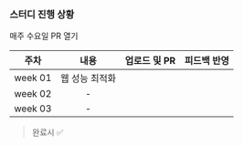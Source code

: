 ### 스터디 진행 상황

매주 수요일 PR 열기

|  주차   |      내용      | 업로드 및 PR | 피드백 반영 |
| :-----: | :------------: | :----------: | :---------: |
| week 01 | 웹 성능 최적화 |              |             |
| week 02 |       -        |              |             |
| week 03 |       -        |              |             |

> 완료시 ✅
